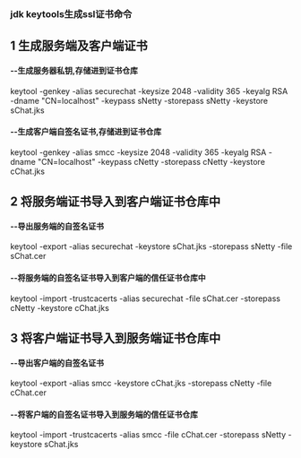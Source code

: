 ### jdk  keytools生成ssl证书命令

## 1 生成服务端及客户端证书

#### --生成服务器私钥,存储进到证书仓库

keytool -genkey -alias securechat -keysize 2048 -validity 365 -keyalg RSA -dname "CN=localhost" -keypass sNetty
-storepass sNetty -keystore sChat.jks

#### --生成客户端自签名证书,存储进到证书仓库

keytool -genkey -alias smcc -keysize 2048 -validity 365 -keyalg RSA -dname "CN=localhost" -keypass cNetty -storepass
cNetty -keystore cChat.jks

## 2 将服务端证书导入到客户端证书仓库中

#### --导出服务端的自签名证书

keytool -export -alias securechat -keystore sChat.jks -storepass sNetty -file sChat.cer

#### --将服务端的自签名证书导入到客户端的信任证书仓库中

keytool -import -trustcacerts -alias securechat -file sChat.cer -storepass cNetty -keystore cChat.jks

## 3 将客户端证书导入到服务端证书仓库中

#### --导出客户端的自签名证书

keytool -export -alias smcc -keystore cChat.jks -storepass cNetty -file cChat.cer

#### --将客户端的自签名证书导入到服务端的信任证书仓库

keytool -import -trustcacerts -alias smcc -file cChat.cer -storepass sNetty -keystore sChat.jks  

